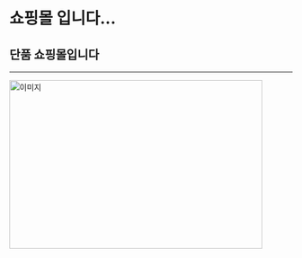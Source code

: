 쇼핑몰 입니다...
================
단품 쇼핑몰입니다
----------------
---------------------------
<img src="/src/main/webapp/img/re.git" width="450px" height="300px" title="px(픽셀) 크기 설정" alt="이미지"></img><br/>

